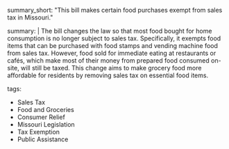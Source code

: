 summary_short: "This bill makes certain food purchases exempt from sales tax in Missouri."

summary: |
  The bill changes the law so that most food bought for home consumption is no longer subject to sales tax. Specifically, it exempts food items that can be purchased with food stamps and vending machine food from sales tax. However, food sold for immediate eating at restaurants or cafés, which make most of their money from prepared food consumed on-site, will still be taxed. This change aims to make grocery food more affordable for residents by removing sales tax on essential food items.

tags:
  - Sales Tax
  - Food and Groceries
  - Consumer Relief
  - Missouri Legislation
  - Tax Exemption
  - Public Assistance
